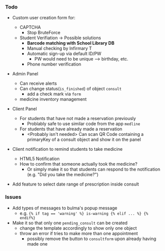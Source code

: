 ### Todo

- Custom user creation form for:
   - CAPTCHA
        - Stop BruteForce
   - Student Verifiation -> Possible solutions
        - __Barcode matching with School Library DB__
        - Manual checking by Infirmary T 
        - Automatic sign-up via default ID/PW
            - PW would need to be unique --> birthday, etc.
        - Phone number verification
        
- Admin Panel
    - Can receive alerts
    - Can change status(`is_finished`) of object `consult` 
        - add a check mark via `form`
     - medicine inventory management
    
- Client Panel
    - For students that have not made a reservation previously
        - Problably safe to use similar code from the app `medline`
    - For students that have already made a reservation
        - <Probably isn't needed> Can scan QR Code containing a primaryKey of a consult object and show it on the panel

- Client notification to remind students to take medicine
    - HTML5 Notification
    - How to confirm that someone actually took the medicine?
        - Or simply make it so that students can respond to the notification (e.g. "Did you take the medicine?")
        
- Add feature to select date range of prescription inside consult

### Issues
- Add types of messages to bulma's popup message
    - e.g. `{% if tag == 'warning' %} is-warning {% elif ... %} {% endif%}`
- Make it so that only one `pending_consult` can be created
    - change the template accordingly to show only one object
    - throw an error if tries to make more than one appointment
        - possibly remove the button to `consultform` upon already having made one
